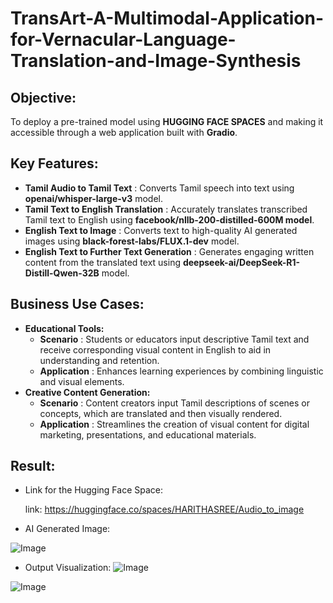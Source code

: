 # TransArt-A-Multimodal-Application-for-Vernacular-Language-Translation-and-Image-Synthesis
## Objective:
To deploy a pre-trained model using **HUGGING FACE SPACES** and making it accessible through a web application built with **Gradio**.
## Key Features:
- **Tamil Audio to Tamil Text** : Converts Tamil speech into text using **openai/whisper-large-v3** model.
- **Tamil Text to English Translation** : Accurately translates transcribed Tamil text to English using **facebook/nllb-200-distilled-600M model**.
- **English Text to Image** : Converts text to high-quality AI generated images using **black-forest-labs/FLUX.1-dev** model.
- **English Text to Further Text Generation** : Generates engaging written content from the translated text using **deepseek-ai/DeepSeek-R1-Distill-Qwen-32B** model.
## Business Use Cases:
- **Educational Tools:**
    - **Scenario** : Students or educators input descriptive Tamil text and receive corresponding visual content in English to aid in understanding and retention.
    - **Application** : Enhances learning experiences by combining linguistic and visual elements.
- **Creative Content Generation:**
    - **Scenario** : Content creators input Tamil descriptions of scenes or concepts, which are translated and then visually rendered.
    - **Application** : Streamlines the creation of visual content for digital marketing, presentations, and educational materials.
## Result: 
- Link for the Hugging Face Space:

    link: https://huggingface.co/spaces/HARITHASREE/Audio_to_image
  
- AI Generated Image:


![Image](https://github.com/user-attachments/assets/6f65eccf-7aeb-4704-8aaa-35a0474e231e)

- Output Visualization:
![Image](https://github.com/user-attachments/assets/edc27446-24a5-4ef0-b226-ba0a4aa23a70)

![Image](https://github.com/user-attachments/assets/14ac8609-df23-4954-a6d1-a1718b504873)


  

